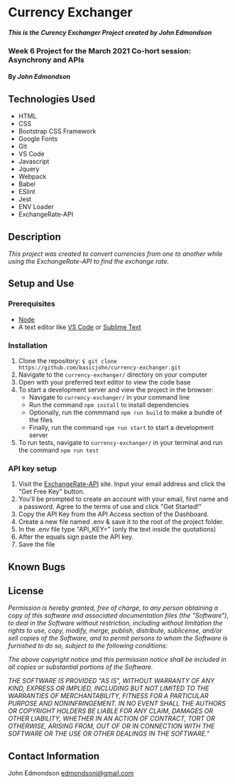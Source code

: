 # Currency Exchanger

#### _This is the Curency Exchanger Project created by John Edmondson_

### Week 6 Project for the March 2021 Co-hort session: Asynchrony and APIs

#### By _**John Edmondson**_

## Technologies Used

- HTML
- CSS
- Bootstrap CSS Framework
- Google Fonts
- Git
- VS Code
- Javascript
- Jquery
- Webpack
- Babel
- ESlint
- Jest
- ENV Loader
- ExchangeRate-API

## Description

_This project was created to convert currencies from one to another while using the ExchangeRate-API to find the exchange rate._

## Setup and Use

### Prerequisites

- [Node](https://nodejs.org/en/)
- A text editor like [VS Code](https://code.visualstudio.com/) or [Sublime Text](https://www.sublimetext.com/)

### Installation

1. Clone the repository: `$ git clone https://github.com/basicjohn/currency-exchanger.git`
2. Navigate to the `currency-exchanger/` directory on your computer
3. Open with your preferred text editor to view the code base
4. To start a development server and view the project in the browser:
   - Navigate to `currency-exchanger/` in your command line
   - Run the command `npm install` to install dependencies
   - Optionally, run the commmand `npm run build` to make a bundle of the files
   - Finally, run the command `npm run start` to start a development server
5. To run tests, navigate to `currency-exchanger/` in your terminal and run the command `npm run test`

### API key setup

1. Visit the [ExchangeRate-API](https://www.exchangerate-api.com/) site. Input your email address and click the "Get Free Key" button.
2. You'll be prompted to create an account with your email, first name and a password. Agree to the terms of use and click "Get Started!"
3. Copy the API Key from the API Access section of the Dashboard.
4. Create a new file named .env & save it to the root of the project folder.
5. In the .env file type "API_KEY=" (only the text inside the quotations)
6. After the equals sign paste the API key.
7. Save the file

## Known Bugs

## License

_Permission is hereby granted, free of charge, to any person obtaining a copy of this software and associated documentation files (the "Software"), to deal in the Software without restriction, including without limitation the rights to use, copy, modify, merge, publish, distribute, sublicense, and/or sell copies of the Software, and to permit persons to whom the Software is furnished to do so, subject to the following conditions:_

_The above copyright notice and this permission notice shall be included in all copies or substantial portions of the Software._

_THE SOFTWARE IS PROVIDED "AS IS", WITHOUT WARRANTY OF ANY KIND, EXPRESS OR IMPLIED, INCLUDING BUT NOT LIMITED TO THE WARRANTIES OF MERCHANTABILITY, FITNESS FOR A PARTICULAR PURPOSE AND NONINFRINGEMENT. IN NO EVENT SHALL THE AUTHORS OR COPYRIGHT HOLDERS BE LIABLE FOR ANY CLAIM, DAMAGES OR OTHER LIABILITY, WHETHER IN AN ACTION OF CONTRACT, TORT OR OTHERWISE, ARISING FROM, OUT OF OR IN CONNECTION WITH THE SOFTWARE OR THE USE OR OTHER DEALINGS IN THE SOFTWARE."_

## Contact Information

John Edmondson edmondsonj@gmail.com
